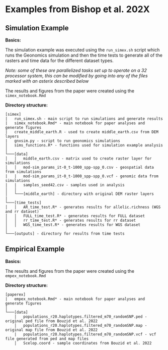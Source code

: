 Examples from Bishop et al. 202X
================

## Simulation Example

**Basics:**

The simulation example was executed using the `run_simex.sh` script
which runs the Geonomics simulation and then the time tests to generate
all of the rasters and time data for the different dataset types.

*Note: some of these are parallelized tasks set up to operate on a 32
processor system, this can be modified by going into any of the files
marked with an asterix described below*

The results and figures from the paper were created using the
`simex_notebook.Rmd`

**Directory structure:**

    [simex]
    |   run_simex.sh - main script to run simulations and generate results
    |   simex_notebook.Rmd* - main notebook for paper analyses and generate figures
    |   create_middle_earth.R - used to create middle_earth.csv from DEM layers
    |   gnxsim.py - script to run geonomics simulations
    │   sims_functions.R* - functions used for simulation example analysis
    │
    └───[data]
    │   │   middle_earth.csv - matrix used to create raster layer for simulations
    │   │   mod-sim_params_it-0_t-1000_spp-spp_0.csv - geospatial data from simulations
    |   |   mod-sim_params_it-0_t-1000_spp-spp_0.vcf - genomic data from simulations
    |   |   samples_seed42.csv - samples used in analysis
    │   │
    │   └───[middle_earth] - directory with original DEM raster layers
    |
    └───[time_tests]
    │   │   AR_time_test.R* - generates results for allelic.richness (WGS and rr dataset)
    │   │   FULL_time_test.R* - generates results for FULL dataset
    │   │   rr_time_test.R* - generates results for rr dataset
    │   │   WGS_time_test.R* - generates results for WGS dataset
    │   
    └───[outputs] - directory for results from time tests

## Empirical Example

**Basics:**

The results and figures from the paper were created using the
`empex_notebook.Rmd`

**Directory structure:**

    [paperex]
    |   empex_notebook.Rmd* - main notebook for paper analyses and generate figures
    │
    └───[data]
        │   populations_r20.haplotypes.filtered_m70_randomSNP.ped - original ped file from Bouzid et al. 2022
        │   populations_r20.haplotypes.filtered_m70_randomSNP.map - original map file from Bouzid et al. 2022
        |   populations_r20.haplotypes.filtered_m70_randomSNP.vcf - vcf file generated from ped and map files
        │   Scelop.coord - sample coordinates from Bouzid et al. 2022
